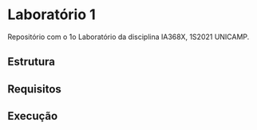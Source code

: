 # Laboratório 1

Repositório com o 1o Laboratório da disciplina IA368X, 1S2021 UNICAMP.

## Estrutura

## Requisitos

## Execução
